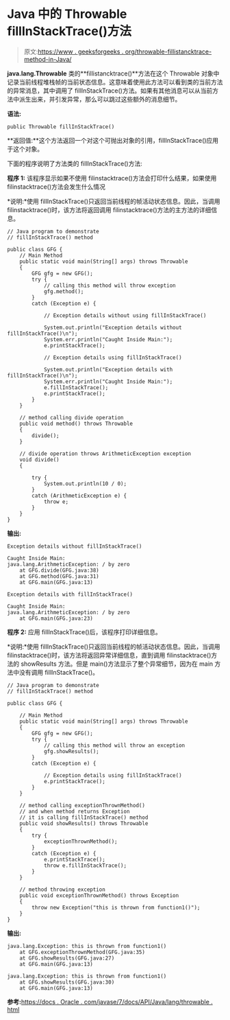# Java 中的 Throwable fillInStackTrace()方法

> 原文:[https://www . geeksforgeeks . org/throwable-fillistancktrace-method-in-Java/](https://www.geeksforgeeks.org/throwable-fillinstacktrace-method-in-java/)

**java.lang.Throwable** 类的**fillistancktrace()**方法在这个 Throwable 对象中记录当前线程堆栈帧的当前状态信息。这意味着使用此方法可以看到类的当前方法的异常消息，其中调用了 fillInStackTrace()方法。如果有其他消息可以从当前方法中派生出来，并引发异常，那么可以跳过这些额外的消息细节。

**语法:**

```
public Throwable fillInStackTrace()
```

**返回值:**这个方法返回一个对这个可抛出对象的引用，fillInStackTrace()应用于这个对象。

下面的程序说明了方法类的 fillInStackTrace()方法:

**程序 1:** 该程序显示如果不使用 filinstacktrace()方法会打印什么结果，如果使用 filinstacktrace()方法会发生什么情况

*说明:*使用 fillInStackTrace()只返回当前线程的帧活动状态信息。因此，当调用 filinstacktrace()时，该方法将返回调用 filinstacktrace()方法的主方法的详细信息。

```
// Java program to demonstrate
// fillInStackTrace() method

public class GFG {
    // Main Method
    public static void main(String[] args) throws Throwable
    {
        GFG gfg = new GFG();
        try {
            // calling this method will throw exception
            gfg.method();
        }
        catch (Exception e) {

            // Exception details without using fillInStackTrace()

            System.out.println("Exception details without fillInStackTrace()\n");
            System.err.println("Caught Inside Main:");
            e.printStackTrace();

            // Exception details using fillInStackTrace()

            System.out.println("Exception details with fillInStackTrace()\n");
            System.err.println("Caught Inside Main:");
            e.fillInStackTrace();
            e.printStackTrace();
        }
    }

    // method calling divide operation
    public void method() throws Throwable
    {
        divide();
    }

    // divide operation throws ArithmeticException exception
    void divide()
    {

        try {
            System.out.println(10 / 0);
        }
        catch (ArithmeticException e) {
            throw e;
        }
    }
}
```

**输出:**

```
Exception details without fillInStackTrace()

Caught Inside Main:
java.lang.ArithmeticException: / by zero
    at GFG.divide(GFG.java:38)
    at GFG.method(GFG.java:31)
    at GFG.main(GFG.java:13)

Exception details with fillInStackTrace()

Caught Inside Main:
java.lang.ArithmeticException: / by zero
    at GFG.main(GFG.java:23)

```

**程序 2:** 应用 fillInStackTrace()后，该程序打印详细信息。

*说明:*使用 fillInStackTrace()只返回当前线程的帧活动状态信息。因此，当调用 filinstacktrace()时，该方法将返回异常详细信息，直到调用 filinstacktrace()方法的 showResults 方法。但是 main()方法显示了整个异常细节，因为在 main 方法中没有调用 fillInStackTrace()。

```
// Java program to demonstrate
// fillInStackTrace() method

public class GFG {

    // Main Method
    public static void main(String[] args) throws Throwable
    {
        GFG gfg = new GFG();
        try {
            // calling this method will throw an exception
            gfg.showResults();
        }
        catch (Exception e) {

            // Exception details using fillInStackTrace()
            e.printStackTrace();
        }
    }

    // method calling exceptionThrownMethod()
    // and when method returns Exception
    // it is calling fillInStackTrace() method
    public void showResults() throws Throwable
    {
        try {
            exceptionThrownMethod();
        }
        catch (Exception e) {
            e.printStackTrace();
            throw e.fillInStackTrace();
        }
    }

    // method throwing exception
    public void exceptionThrownMethod() throws Exception
    {
        throw new Exception("this is thrown from function1()");
    }
}
```

**输出:**

```
java.lang.Exception: this is thrown from function1()
    at GFG.exceptionThrownMethod(GFG.java:35)
    at GFG.showResults(GFG.java:27)
    at GFG.main(GFG.java:13)

java.lang.Exception: this is thrown from function1()
    at GFG.showResults(GFG.java:30)
    at GFG.main(GFG.java:13)

```

**参考:**[https://docs . Oracle . com/javase/7/docs/API/Java/lang/throwable . html](https://docs.oracle.com/javase/7/docs/api/java/lang/Throwable.html)
